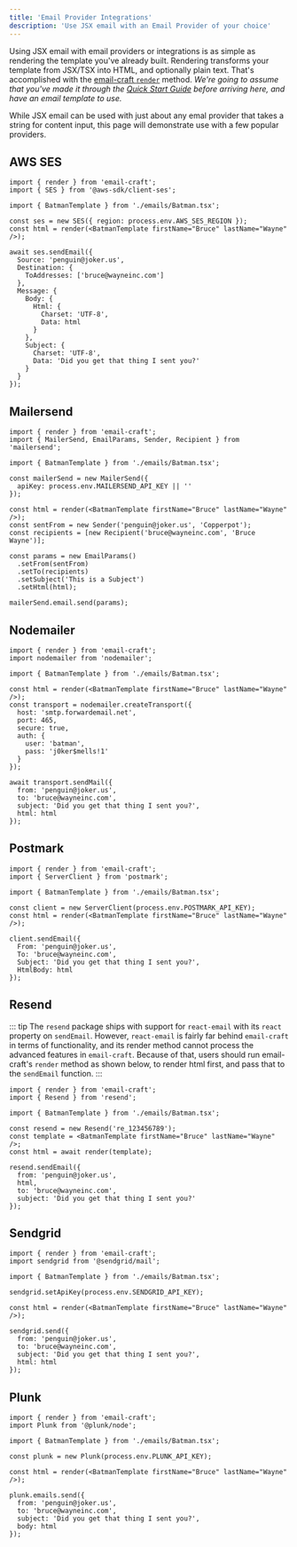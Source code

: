 ```yaml
---
title: 'Email Provider Integrations'
description: 'Use JSX email with an Email Provider of your choice'
---
```


<!--@include: @/include/header.md-->

Using JSX email with email providers or integrations is as simple as rendering the template you've already built. Rendering transforms your template from JSX/TSX into HTML, and optionally plain text. That's accomplished with the [email-craft `render`](/docs/core/render) method. _We're going to assume that you've made it through the [Quick Start Guide](/docs/quick-start) before arriving here, and have an email template to use._

While JSX email can be used with just about any emal provider that takes a string for content input, this page will demonstrate use with a few popular providers.

## AWS SES

```tsx
import { render } from 'email-craft';
import { SES } from '@aws-sdk/client-ses';

import { BatmanTemplate } from './emails/Batman.tsx';

const ses = new SES({ region: process.env.AWS_SES_REGION });
const html = render(<BatmanTemplate firstName="Bruce" lastName="Wayne" />);

await ses.sendEmail({
  Source: 'penguin@joker.us',
  Destination: {
    ToAddresses: ['bruce@wayneinc.com']
  },
  Message: {
    Body: {
      Html: {
        Charset: 'UTF-8',
        Data: html
      }
    },
    Subject: {
      Charset: 'UTF-8',
      Data: 'Did you get that thing I sent you?'
    }
  }
});
```

## Mailersend

```tsx
import { render } from 'email-craft';
import { MailerSend, EmailParams, Sender, Recipient } from 'mailersend';

import { BatmanTemplate } from './emails/Batman.tsx';

const mailerSend = new MailerSend({
  apiKey: process.env.MAILERSEND_API_KEY || ''
});

const html = render(<BatmanTemplate firstName="Bruce" lastName="Wayne" />);
const sentFrom = new Sender('penguin@joker.us', 'Copperpot');
const recipients = [new Recipient('bruce@wayneinc.com', 'Bruce Wayne')];

const params = new EmailParams()
  .setFrom(sentFrom)
  .setTo(recipients)
  .setSubject('This is a Subject')
  .setHtml(html);

mailerSend.email.send(params);
```

## Nodemailer

```tsx
import { render } from 'email-craft';
import nodemailer from 'nodemailer';

import { BatmanTemplate } from './emails/Batman.tsx';

const html = render(<BatmanTemplate firstName="Bruce" lastName="Wayne" />);
const transport = nodemailer.createTransport({
  host: 'smtp.forwardemail.net',
  port: 465,
  secure: true,
  auth: {
    user: 'batman',
    pass: 'j0ker$mells!1'
  }
});

await transport.sendMail({
  from: 'penguin@joker.us',
  to: 'bruce@wayneinc.com',
  subject: 'Did you get that thing I sent you?',
  html: html
});
```

## Postmark

```tsx
import { render } from 'email-craft';
import { ServerClient } from 'postmark';

import { BatmanTemplate } from './emails/Batman.tsx';

const client = new ServerClient(process.env.POSTMARK_API_KEY);
const html = render(<BatmanTemplate firstName="Bruce" lastName="Wayne" />);

client.sendEmail({
  From: 'penguin@joker.us',
  To: 'bruce@wayneinc.com',
  Subject: 'Did you get that thing I sent you?',
  HtmlBody: html
});
```

## Resend

::: tip
The `resend` package ships with support for `react-email` with its `react` property on `sendEmail`. However, `react-email` is fairly far behind `email-craft` in terms of functionality, and its render method cannot process the advanced features in `email-craft`. Because of that, users should run email-craft's `render` method as shown below, to render html first, and pass that to the `sendEmail` function.
:::

```tsx
import { render } from 'email-craft';
import { Resend } from 'resend';

import { BatmanTemplate } from './emails/Batman.tsx';

const resend = new Resend('re_123456789');
const template = <BatmanTemplate firstName="Bruce" lastName="Wayne" />;
const html = await render(template);

resend.sendEmail({
  from: 'penguin@joker.us',
  html,
  to: 'bruce@wayneinc.com',
  subject: 'Did you get that thing I sent you?'
});
```

## Sendgrid

```tsx
import { render } from 'email-craft';
import sendgrid from '@sendgrid/mail';

import { BatmanTemplate } from './emails/Batman.tsx';

sendgrid.setApiKey(process.env.SENDGRID_API_KEY);

const html = render(<BatmanTemplate firstName="Bruce" lastName="Wayne" />);

sendgrid.send({
  from: 'penguin@joker.us',
  to: 'bruce@wayneinc.com',
  subject: 'Did you get that thing I sent you?',
  html: html
});
```

## Plunk

```tsx
import { render } from 'email-craft';
import Plunk from '@plunk/node';

import { BatmanTemplate } from './emails/Batman.tsx';

const plunk = new Plunk(process.env.PLUNK_API_KEY);

const html = render(<BatmanTemplate firstName="Bruce" lastName="Wayne" />);

plunk.emails.send({
  from: 'penguin@joker.us',
  to: 'bruce@wayneinc.com',
  subject: 'Did you get that thing I sent you?',
  body: html
});
```
